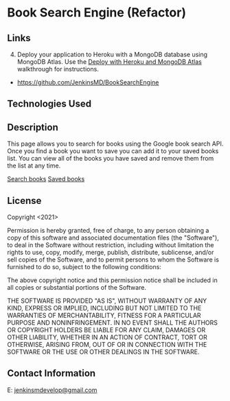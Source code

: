 # Book Search Engine (Refactor)

## Links
4. Deploy your application to Heroku with a MongoDB database using MongoDB Atlas. Use the [Deploy with Heroku and MongoDB Atlas](https://coding-boot-camp.github.io/full-stack/mongodb/deploy-with-heroku-and-mongodb-atlas) walkthrough for instructions.

* https://github.com/JenkinsMD/BookSearchEngine

## Technologies Used


## Description
This page allows you to search for books using the Google book search API.  Once you find a book you want to save you can add it to your saved books list.  You can view all of the books you have saved and remove them from the list at any time.

[Search books](./Assets/BookSearch1.JPG)
[Saved books](./Assets/BookSearch2.JPG)


## License

Copyright <2021> <JenkinsMD>

Permission is hereby granted, free of charge, to any person obtaining a copy of this software and associated documentation files (the "Software"), to deal in the Software without restriction, including without limitation the rights to use, copy, modify, merge, publish, distribute, sublicense, and/or sell copies of the Software, and to permit persons to whom the Software is furnished to do so, subject to the following conditions:

The above copyright notice and this permission notice shall be included in all copies or substantial portions of the Software.

THE SOFTWARE IS PROVIDED "AS IS", WITHOUT WARRANTY OF ANY KIND, EXPRESS OR IMPLIED, INCLUDING BUT NOT LIMITED TO THE WARRANTIES OF MERCHANTABILITY, FITNESS FOR A PARTICULAR PURPOSE AND NONINFRINGEMENT. IN NO EVENT SHALL THE AUTHORS OR COPYRIGHT HOLDERS BE LIABLE FOR ANY CLAIM, DAMAGES OR OTHER LIABILITY, WHETHER IN AN ACTION OF CONTRACT, TORT OR OTHERWISE, ARISING FROM, OUT OF OR IN CONNECTION WITH THE SOFTWARE OR THE USE OR OTHER DEALINGS IN THE SOFTWARE.

## Contact Information
E: jenkinsmdevelop@gmail.com


